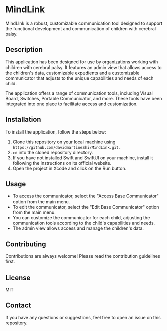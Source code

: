 # MindLink 

MindLInk is a robust, customizable communication tool designed to support the functional development and communication of children with cerebral palsy.

## Description

This application has been designed for use by organizations working with children with cerebral palsy. It features an admin view that allows access to the children's data, customizable expedients and a customizable communicator that adjusts to the unique capabilities and needs of each child.

The application offers a range of communication tools, including Visual Board, Switches, Portable Communicator, and more. These tools have been integrated into one place to facilitate access and customization.

## Installation

To install the application, follow the steps below:

1. Clone this repository on your local machine using `https://github.com/davidmartinezhi/MindLink.git`.
2. `cd` into the cloned repository directory.
3. If you have not installed Swift and SwiftUI on your machine, install it following the instructions on its official website.
4. Open the project in Xcode and click on the Run button.

## Usage

- To access the communicator, select the "Access Base Communicator" option from the main menu.
- To edit the communicator, select the "Edit Base Communicator" option from the main menu.
- You can customize the communicator for each child, adjusting the communication tools according to the child's capabilities and needs.
- The admin view allows access and manage the children's data.

## Contributing

Contributions are always welcome! Please read the contribution guidelines first.

## License

MIT

## Contact

If you have any questions or suggestions, feel free to open an issue on this repository.
